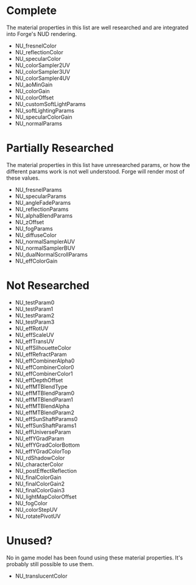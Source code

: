 # Complete
The material properties in this list are well researched and are integrated into
Forge's NUD rendering.

* NU_fresnelColor  
* NU_reflectionColor  
* NU_specularColor  
* NU_colorSampler2UV
* NU_colorSampler3UV
* NU_colorSampler4UV
* NU_aoMinGain
* NU_colorGain
* NU_colorOffset
* NU_customSoftLightParams
* NU_softLightingParams
* NU_specularColorGain
* NU_normalParams


# Partially Researched
The material properties in this list have unresearched params, or how the
different params work is not well understood. Forge will render most of these
values.

* NU_fresnelParams
* NU_specularParams
* NU_angleFadeParams
* NU_reflectionParams
* NU_alphaBlendParams
* NU_zOffset
* NU_fogParams
* NU_diffuseColor
* NU_normalSamplerAUV
* NU_normalSamplerBUV
* NU_dualNormalScrollParams
* NU_effColorGain

# Not Researched
* NU_testParam0
* NU_testParam1
* NU_testParam2
* NU_testParam3
* NU_effRotUV
* NU_effScaleUV
* NU_effTransUV
* NU_effSilhouetteColor
* NU_effRefractParam
* NU_effCombinerAlpha0
* NU_effCombinerColor0
* NU_effCombinerColor1
* NU_effDepthOffset
* NU_effMTBlendType
* NU_effMTBlendParam0
* NU_effMTBlendParam1
* NU_effMTBlendAlpha
* NU_effMTBlendParam2
* NU_effSunShaftParams0
* NU_effSunShaftParams1
* NU_effUniverseParam
* NU_effYGradParam
* NU_effYGradColorBottom
* NU_effYGradColorTop
* NU_rdShadowColor
* NU_characterColor
* NU_postEffectReflection
* NU_finalColorGain
* NU_finalColorGain2
* NU_finalColorGain3
* NU_lightMapColorOffset
* NU_fogColor
* NU_colorStepUV
* NU_rotatePivotUV


# Unused?
No in game model has been found using these material properties. It's probably
still possible to use them.

* NU_translucentColor
